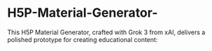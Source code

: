 # H5P-Material-Generator-
This H5P Material Generator, crafted with Grok 3 from xAI, delivers a polished prototype for creating educational content:
